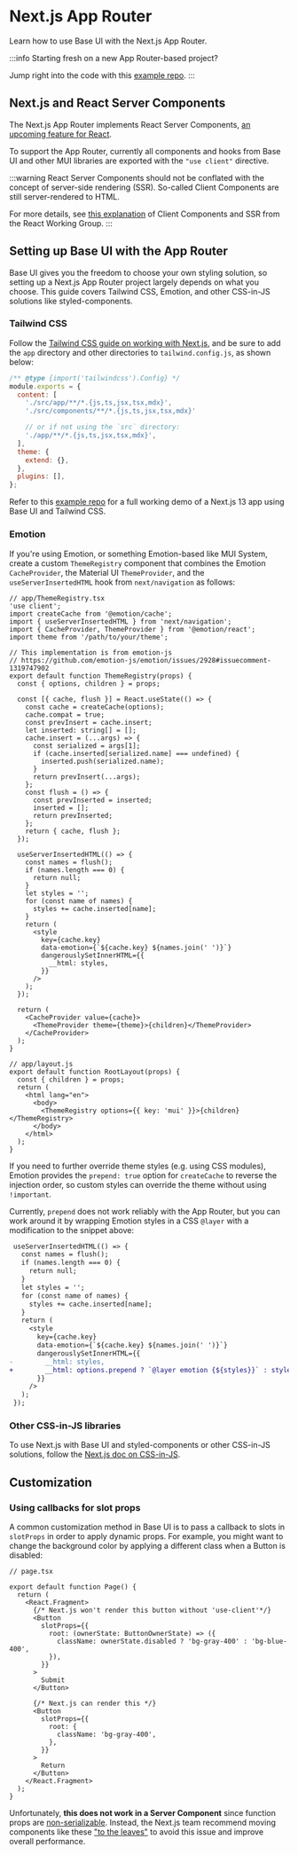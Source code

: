 # Next.js App Router

<p class="description">Learn how to use Base UI with the Next.js App Router.</p>

:::info
Starting fresh on a new App Router-based project?

Jump right into the code with this [example repo](https://github.com/mui/material-ui/tree/master/examples/base-next-app-router-tailwind-ts).
:::

## Next.js and React Server Components

The Next.js App Router implements React Server Components, [an upcoming feature for React](https://github.com/reactjs/rfcs/blob/main/text/0227-server-module-conventions.md).

To support the App Router, currently all components and hooks from Base UI and other MUI libraries are exported with the `"use client"` directive.

:::warning
React Server Components should not be conflated with the concept of server-side rendering (SSR).
So-called Client Components are still server-rendered to HTML.

For more details, see [this explanation](https://github.com/reactwg/server-components/discussions/4) of Client Components and SSR from the React Working Group.
:::

## Setting up Base UI with the App Router

Base UI gives you the freedom to choose your own styling solution, so setting up a Next.js App Router project largely depends on what you choose.
This guide covers Tailwind CSS, Emotion, and other CSS-in-JS solutions like styled-components.

### Tailwind CSS

Follow the [Tailwind CSS guide on working with Next.js](https://tailwindcss.com/docs/guides/nextjs), and be sure to add the `app` directory and other directories to `tailwind.config.js`, as shown below:

```js
/** @type {import('tailwindcss').Config} */
module.exports = {
  content: [
    './src/app/**/*.{js,ts,jsx,tsx,mdx}',
    './src/components/**/*.{js,ts,jsx,tsx,mdx}'

    // or if not using the `src` directory:
    './app/**/*.{js,ts,jsx,tsx,mdx}',
  ],
  theme: {
    extend: {},
  },
  plugins: [],
};
```

Refer to this [example repo](https://github.com/mui/material-ui/blob/master/examples/base-next-app-router-tailwind-ts) for a full working demo of a Next.js 13 app using Base UI and Tailwind CSS.

### Emotion

If you're using Emotion, or something Emotion-based like MUI System, create a custom `ThemeRegistry` component that combines the Emotion `CacheProvider`, the Material UI `ThemeProvider`, and the `useServerInsertedHTML` hook from `next/navigation` as follows:

```tsx
// app/ThemeRegistry.tsx
'use client';
import createCache from '@emotion/cache';
import { useServerInsertedHTML } from 'next/navigation';
import { CacheProvider, ThemeProvider } from '@emotion/react';
import theme from '/path/to/your/theme';

// This implementation is from emotion-js
// https://github.com/emotion-js/emotion/issues/2928#issuecomment-1319747902
export default function ThemeRegistry(props) {
  const { options, children } = props;

  const [{ cache, flush }] = React.useState(() => {
    const cache = createCache(options);
    cache.compat = true;
    const prevInsert = cache.insert;
    let inserted: string[] = [];
    cache.insert = (...args) => {
      const serialized = args[1];
      if (cache.inserted[serialized.name] === undefined) {
        inserted.push(serialized.name);
      }
      return prevInsert(...args);
    };
    const flush = () => {
      const prevInserted = inserted;
      inserted = [];
      return prevInserted;
    };
    return { cache, flush };
  });

  useServerInsertedHTML(() => {
    const names = flush();
    if (names.length === 0) {
      return null;
    }
    let styles = '';
    for (const name of names) {
      styles += cache.inserted[name];
    }
    return (
      <style
        key={cache.key}
        data-emotion={`${cache.key} ${names.join(' ')}`}
        dangerouslySetInnerHTML={{
          __html: styles,
        }}
      />
    );
  });

  return (
    <CacheProvider value={cache}>
      <ThemeProvider theme={theme}>{children}</ThemeProvider>
    </CacheProvider>
  );
}

// app/layout.js
export default function RootLayout(props) {
  const { children } = props;
  return (
    <html lang="en">
      <body>
        <ThemeRegistry options={{ key: 'mui' }}>{children}</ThemeRegistry>
      </body>
    </html>
  );
}
```

If you need to further override theme styles (e.g. using CSS modules), Emotion provides the `prepend: true` option for `createCache` to reverse the injection order, so custom styles can override the theme without using `!important`.

Currently, `prepend` does not work reliably with the App Router, but you can work around it by wrapping Emotion styles in a CSS `@layer` with a modification to the snippet above:

```diff
 useServerInsertedHTML(() => {
   const names = flush();
   if (names.length === 0) {
     return null;
   }
   let styles = '';
   for (const name of names) {
     styles += cache.inserted[name];
   }
   return (
     <style
       key={cache.key}
       data-emotion={`${cache.key} ${names.join(' ')}`}
       dangerouslySetInnerHTML={{
-        __html: styles,
+        __html: options.prepend ? `@layer emotion {${styles}}` : styles,
       }}
     />
   );
 });
```

### Other CSS-in-JS libraries

To use Next.js with Base UI and styled-components or other CSS-in-JS solutions, follow the [Next.js doc on CSS-in-JS](https://nextjs.org/docs/app/building-your-application/styling/css-in-js).

## Customization

### Using callbacks for slot props

A common customization method in Base UI is to pass a callback to slots in `slotProps` in order to apply dynamic props. For example, you might want to change the background color by applying a different class when a Button is disabled:

```tsx
// page.tsx

export default function Page() {
  return (
    <React.Fragment>
      {/* Next.js won't render this button without 'use-client'*/}
      <Button
        slotProps={{
          root: (ownerState: ButtonOwnerState) => ({
            className: ownerState.disabled ? 'bg-gray-400' : 'bg-blue-400',
          }),
        }}
      >
        Submit
      </Button>

      {/* Next.js can render this */}
      <Button
        slotProps={{
          root: {
            className: 'bg-gray-400',
          },
        }}
      >
        Return
      </Button>
    </React.Fragment>
  );
}
```

Unfortunately, **this does not work in a Server Component** since function props are [non-serializable](https://nextjs.org/docs/getting-started/react-essentials#passing-props-from-server-to-client-components-serialization).
Instead, the Next.js team recommend moving components like these ["to the leaves"](https://nextjs.org/docs/getting-started/react-essentials#moving-client-components-to-the-leaves) to avoid this issue and improve overall performance.
